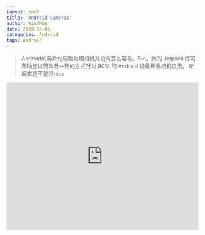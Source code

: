 ```yaml
---
layout: post
title: 'Android CameraX'
author: WindMan
date: 2020-05-06
categories: Android
tags: Android 
---
```

> Android的碎片化导致处理相机并没有那么容易，But，新的 Jetpack 库可帮助您以简单且一致的方式针对 90% 的 Android 设备开发相机应用。
听起来是不是很nice









<iframe type="text/html" width="100%" height="385" src="http://www.youtube.com/embed/gfmjMWjn-Xg" frameborder="0"></iframe>